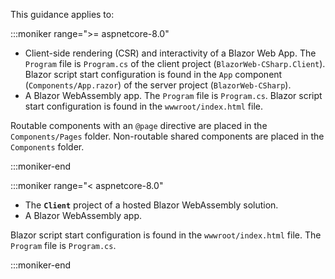 This guidance applies to:

:::moniker range=">= aspnetcore-8.0"

* Client-side rendering (CSR) and interactivity of a Blazor Web App. The `Program` file is `Program.cs` of the client project (`BlazorWeb-CSharp.Client`). Blazor script start configuration is found in the `App` component (`Components/App.razor`) of the server project (`BlazorWeb-CSharp`).
* A Blazor WebAssembly app. The `Program` file is `Program.cs`. Blazor script start configuration is found in the `wwwroot/index.html` file.

Routable components with an `@page` directive are placed in the `Components/Pages` folder. Non-routable shared components are placed in the `Components` folder.

:::moniker-end

:::moniker range="< aspnetcore-8.0"

* The **`Client`** project of a hosted Blazor WebAssembly solution.
* A Blazor WebAssembly app.

Blazor script start configuration is found in the `wwwroot/index.html` file. The `Program` file is `Program.cs`.

:::moniker-end
